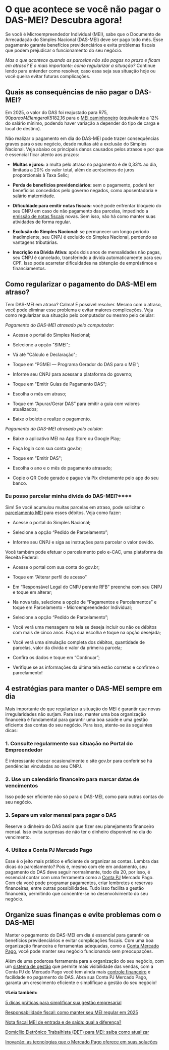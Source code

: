 # O que acontece se você não pagar o DAS-MEI? Descubra agora!

Se você é Microempreendedor Individual (MEI), sabe que o Documento de Arrecadação do Simples Nacional (DAS-MEI) deve ser pago todo mês. Esse pagamento garante benefícios previdenciários e evita problemas fiscais que podem prejudicar o funcionamento do seu negócio.

*Mas o que acontece quando as parcelas não são pagas no prazo e ficam em atraso? E o mais importante: como regularizar a situação?* Continue lendo para entender como resolver, caso essa seja sua situação hoje ou você queira evitar futuras complicações.

## **Quais as consequências de não pagar o DAS-MEI?**

Em 2025, o valor do DAS foi reajustado para R$75,90 para o MEI em geral (5% do salário mínimo) e R$182,16 para o [MEI caminhoneiro](https://meubolso.mercadopago.com.br/mei-caminhoneiro) (equivalente a 12% do salário mínimo, podendo haver variação a depender do tipo de carga e local de destino).

Não realizar o pagamento em dia do DAS-MEI pode trazer consequências graves para o seu negócio, desde multas até a exclusão do Simples Nacional. Veja abaixo os principais danos causados pelos atrasos e por que é essencial ficar atento aos prazos:

- **Multas e juros:** a multa pelo atraso no pagamento é de 0,33% ao dia, limitada a 20% do valor total, além de acréscimos de juros proporcionais à Taxa Selic;

- **Perda de benefícios previdenciários:** sem o pagamento, poderá ter benefícios concedidos pelo governo negados, como aposentadoria e salário maternidade.

- **Dificuldade para emitir notas fiscais:** você pode enfrentar bloqueio do seu CNPJ em caso de não pagamento das parcelas, impedindo a [emissão de notas fiscais](https://meubolso.mercadopago.com.br/erros-emissao-notas-fiscais) novas. Sem isso, não há como manter suas atividades de forma regular.

- **Exclusão do Simples Nacional:** se permanecer um longo período inadimplente, seu CNPJ é excluído do Simples Nacional, perdendo as vantagens tributárias.

- **Inscrição na Dívida Ativa:** após dois anos de mensalidades não pagas, seu CNPJ é cancelado, transferindo a dívida automaticamente para seu CPF. Isso pode acarretar dificuldades na obtenção de empréstimos e financiamentos.

## **Como regularizar o pagamento do DAS-MEI em atraso?**

Tem DAS-MEI em atraso? Calma! É possível resolver. Mesmo com o atraso, você pode eliminar esse problema e evitar maiores complicações. Veja como regularizar sua situação pelo computador ou mesmo pelo celular:

*Pagamento do DAS-MEI atrasado pelo computador:*

- Acesse o portal do Simples Nacional;

- Selecione a opção "SIMEI";

- Vá até "Cálculo e Declaração";

- Toque em “PGMEI — Programa Gerador do DAS para o MEI”;

- Informe seu CNPJ para acessar a plataforma do governo;

- Toque em "Emitir Guias de Pagamento DAS";

- Escolha o mês em atraso;

- Toque em “Apurar/Gerar DAS” para emitir a guia com valores atualizados;

- Baixe o boleto e realize o pagamento.

*Pagamento do DAS-MEI atrasado pelo celular:*

- Baixe o aplicativo MEI na App Store ou Google Play;

- Faça login com sua conta gov.br;

- Toque em "Emitir DAS";

- Escolha o ano e o mês do pagamento atrasado;

- Copie o QR Code gerado e pague via Pix diretamente pelo app do seu banco.

### Eu posso parcelar minha dívida do DAS-MEI?****

Sim! Se você acumulou muitas parcelas em atraso, pode solicitar o [parcelamento MEI](https://meubolso.mercadopago.com.br/parcelamento-mei-o-que-e-e-como-fazer-para-o-seu-das-ficar-em-dia) para esses débitos. Veja como fazer:

- Acesse o portal do Simples Nacional;

- Selecione a opção “Pedido de Parcelamento”;

- Informe seu CNPJ e siga as instruções para parcelar o valor devido.

Você também pode efetuar o parcelamento pelo e-CAC, uma plataforma da Receita Federal:

- Acesse o portal com sua conta do gov.br;

- Toque em “Alterar perfil de acesso” 

- Em “Responsável Legal do CNPJ perante RFB” preencha com seu CNPJ e toque em alterar;

- Na nova tela, selecione a opção de “Pagamentos e Parcelamentos” e toque em Parcelamento - Microempreendedor Individual;

- Selecione a opção “Pedido de Parcelamento”;

- Você verá uma mensagem na tela se deseja incluir ou não os débitos com mais de cinco anos. Faça sua escolha e toque na opção desejada;

- Você verá uma simulação completa dos débitos, quantidade de parcelas, valor da dívida e valor da primeira parcela;

- Confira os dados e toque em “Continuar”;

- Verifique se as informações da última tela estão corretas e confirme o parcelamento!

## **4 estratégias para manter o DAS-MEI sempre em dia**

Mais importante do que regularizar a situação do MEI é garantir que novas irregularidades não surjam. Para isso, manter uma boa organização financeira é fundamental para garantir uma boa saúde e uma gestão eficiente das contas do seu negócio. Para isso, atente-se às seguintes dicas:

### **1. Consulte regularmente sua situação no Portal do Empreendedor**

É interessante checar ocasionalmente o site gov.br para conferir se há pendências vinculadas ao seu CNPJ.

### **2. Use um calendário financeiro para marcar datas de vencimentos**

Isso pode ser eficiente não só para o DAS-MEI, como para outras contas do seu negócio.

### **3. Separe um valor mensal para pagar o DAS**

Reserve o dinheiro do DAS assim que fizer seu planejamento financeiro mensal. Isso evita surpresas de não ter o dinheiro disponível no dia do vencimento.

### **4. Utilize a Conta PJ Mercado Pago**

Esse é o jeito mais prático e eficiente de organizar as contas. Lembra das dicas do parcelamento? Pois é, mesmo com ele em andamento, seu pagamento do DAS deve seguir normalmente, todo dia 20, por isso, é essencial contar com uma ferramenta como a [Conta PJ](https://meubolso.mercadopago.com.br/6-solucoes-disponiveis-na-conta-mercado-pago-para-seu-negocio) Mercado Pago. Com ela você pode programar pagamentos, criar lembretes e reservas financeiras, entre outras possibilidades. Tudo isso facilita a gestão financeira, permitindo que concentre-se no desenvolvimento do seu negócio.

## **Organize suas finanças e evite problemas com o DAS-MEI**

Manter o pagamento do DAS-MEI em dia é essencial para garantir os benefícios previdenciários e evitar complicações fiscais. Com uma boa organização financeira e ferramentas adequadas, como a [Conta Mercado Pago](https://meubolso.mercadopago.com.br/os-beneficios-da-conta-digital-do-mercado-pago-para-o-seu-e-commerce), você pode manter seu negócio funcionando sem preocupações.

Além de uma poderosa ferramenta para a organização do seu negócio, com um [sistema de gestão](https://meubolso.mercadopago.com.br/sistema-de-gestao-para-negocios) que permite mais visibilidade das vendas, com a Conta PJ do Mercado Pago você tem ainda mais [controle financeiro](https://meubolso.mercadopago.com.br/controle-financeiro-conta-mercado-pago) e facilidade no pagamento do DAS. Abra sua Conta PJ Mercado Pago, garanta um crescimento eficiente e simplifique a gestão do seu negócio!

**💡Leia também:**

[5 dicas práticas para simplificar sua gestão empresarial](https://meubolso.mercadopago.com.br/como-otimizar-processos-com-gestao-empresarial)

[Responsabilidade fiscal: como manter seu MEI regular em 2025](https://meubolso.mercadopago.com.br/responsabilidade-fiscal-mei)

[Nota fiscal MEI de entrada e de saída: qual a diferença?](https://meubolso.mercadopago.com.br/nota-fiscal-mei-de-entrada-e-de-saida)

[Domicílio Eletrônico Trabalhista (DET) para MEI: saiba como atualizar](https://meubolso.mercadopago.com.br/domicilio-eletronico-trabalhista-det-para-mei)

[Inovação: as tecnologias que o Mercado Pago oferece em suas soluções](https://meubolso.mercadopago.com.br/inovacao-as-tecnologias-que-mercado-pago-oferece-em-suas-solucoes)